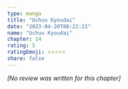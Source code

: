```yaml
---
type: manga
title: "Uchuu Kyoudai"
date: "2023-04-20T08:22:21"
name: "Uchuu Kyoudai"
chapter: 14
rating: 5
ratingEmoji: ⭐️⭐️⭐️⭐️⭐️
share: false
---
```


*[No review was written for this chapter]*

